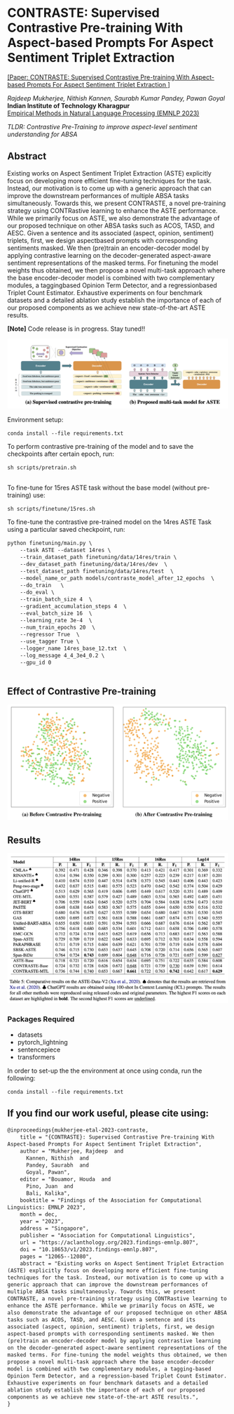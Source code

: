 # CONTRASTE: Supervised Contrastive Pre-training With Aspect-based Prompts For Aspect Sentiment Triplet Extraction
[[Paper: CONTRASTE: Supervised Contrastive Pre-training With Aspect-based Prompts For Aspect Sentiment Triplet Extraction ]](https://aclanthology.org/2023.findings-emnlp.807.pdf)

*Rajdeep Mukherjee, Nithish Kannen, Saurabh Kumar Pandey, Pawan Goyal* \
**Indian Institute of Technology Kharagpur** \
[Empirical Methods in Natural Language Processing (EMNLP 2023)](https://2023.emnlp.org/)


*TLDR: Contrastive Pre-Training to improve aspect-level sentiment understanding for ABSA*

## Abstract

Existing works on Aspect Sentiment Triplet
Extraction (ASTE) explicitly focus on developing more efficient fine-tuning techniques for
the task. Instead, our motivation is to come up
with a generic approach that can improve the
downstream performances of multiple ABSA
tasks simultaneously. Towards this, we present
CONTRASTE, a novel pre-training strategy
using CONTRastive learning to enhance the
ASTE performance. While we primarily focus on ASTE, we also demonstrate the advantage of our proposed technique on other ABSA
tasks such as ACOS, TASD, and AESC. Given
a sentence and its associated (aspect, opinion, sentiment) triplets, first, we design aspectbased prompts with corresponding sentiments
masked. We then (pre)train an encoder-decoder
model by applying contrastive learning on the
decoder-generated aspect-aware sentiment representations of the masked terms. For finetuning the model weights thus obtained, we
then propose a novel multi-task approach where
the base encoder-decoder model is combined
with two complementary modules, a taggingbased Opinion Term Detector, and a regressionbased Triplet Count Estimator. Exhaustive experiments on four benchmark datasets and a detailed ablation study establish the importance of
each of our proposed components as we achieve
new state-of-the-art ASTE results.

**[Note]** Code release is in progress. Stay tuned!!

![Alt text](https://github.com/nitkannen/CONTRASTE/blob/main/figures/CONTRASTE.png)


Environment setup:

```
conda install --file requirements.txt
```

To perform contrastive pre-training of the model and to save the checkpoints after certain epoch, run:

```
sh scripts/pretrain.sh
     
 ```

To fine-tune for 15res ASTE task without the base model (without pre-training) use:
 
 ```
sh scripts/finetune/15res.sh
 
 ```

To fine-tune the contrastive pre-trained model on the 14res ASTE Task using a particular saved checkpoint, run:
 
 ```
python finetuning/main.py \
     --task ASTE --dataset 14res \
     --train_dataset_path finetuning/data/14res/train \
     --dev_dataset_path finetuning/data/14res/dev  \
     --test_dataset_path finetuning/data/14res/test  \
     --model_name_or_path models/contraste_model_after_12_epochs  \
     --do_train   \
     --do_eval \
     --train_batch_size 4  \
     --gradient_accumulation_steps 4  \
     --eval_batch_size 16  \
     --learning_rate 3e-4  \
     --num_train_epochs 20  \
     --regressor True  \
     --use_tagger True \
     --logger_name 14res_base_12.txt  \
     --log_message 4_4_3e4_0.2 \
     --gpu_id 0
     
 ```

 ## Effect of Contrastive Pre-training

 ![Alt text](https://github.com/nitkannen/CONTRASTE/blob/main/figures/viz_contrast_plot.png)

 ## Results
 ![Alt text](https://github.com/nitkannen/CONTRASTE/blob/main/figures/table_results.png)

 
  ### Packages Required
  
  * datasets
  * pytorch_lightning
  * sentencepiece
  * transformers

In order to set-up the the environment at once using conda, run the following:

```
conda install --file requirements.txt
```


## If you find our work useful, please cite using:
```
@inproceedings{mukherjee-etal-2023-contraste,
    title = "{CONTRASTE}: Supervised Contrastive Pre-training With Aspect-based Prompts For Aspect Sentiment Triplet Extraction",
    author = "Mukherjee, Rajdeep  and
      Kannen, Nithish  and
      Pandey, Saurabh  and
      Goyal, Pawan",
    editor = "Bouamor, Houda  and
      Pino, Juan  and
      Bali, Kalika",
    booktitle = "Findings of the Association for Computational Linguistics: EMNLP 2023",
    month = dec,
    year = "2023",
    address = "Singapore",
    publisher = "Association for Computational Linguistics",
    url = "https://aclanthology.org/2023.findings-emnlp.807",
    doi = "10.18653/v1/2023.findings-emnlp.807",
    pages = "12065--12080",
    abstract = "Existing works on Aspect Sentiment Triplet Extraction (ASTE) explicitly focus on developing more efficient fine-tuning techniques for the task. Instead, our motivation is to come up with a generic approach that can improve the downstream performances of multiple ABSA tasks simultaneously. Towards this, we present CONTRASTE, a novel pre-training strategy using CONTRastive learning to enhance the ASTE performance. While we primarily focus on ASTE, we also demonstrate the advantage of our proposed technique on other ABSA tasks such as ACOS, TASD, and AESC. Given a sentence and its associated (aspect, opinion, sentiment) triplets, first, we design aspect-based prompts with corresponding sentiments masked. We then (pre)train an encoder-decoder model by applying contrastive learning on the decoder-generated aspect-aware sentiment representations of the masked terms. For fine-tuning the model weights thus obtained, we then propose a novel multi-task approach where the base encoder-decoder model is combined with two complementary modules, a tagging-based Opinion Term Detector, and a regression-based Triplet Count Estimator. Exhaustive experiments on four benchmark datasets and a detailed ablation study establish the importance of each of our proposed components as we achieve new state-of-the-art ASTE results.",
}
```
